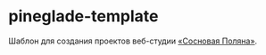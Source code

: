 # pineglade-template

Шаблон для создания проектов веб-студии [«Сосновая Поляна»](https://pineglade.ru).
